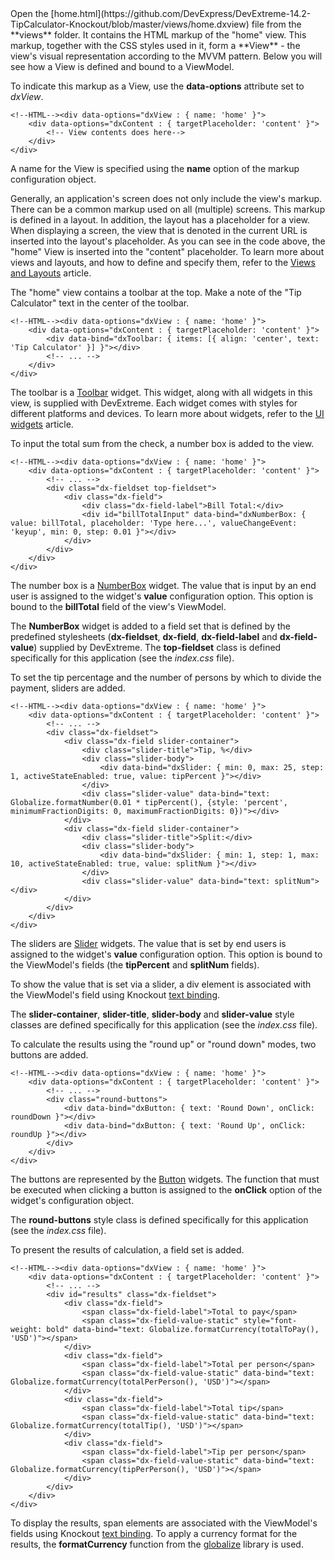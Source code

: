 <article data-show="/Demos/TipCalculator/">
Open the [home.html](https://github.com/DevExpress/DevExtreme-14.2-TipCalculator-Knockout/blob/master/views/home.dxview) file from the **views** folder. It contains the HTML markup of the "home" view. This markup, together with the CSS styles used in it, form a **View** - the view's visual representation according to the MVVM pattern. Below you will see how a View is defined and bound to a ViewModel.

To indicate this markup as a View, use the **data-options** attribute set to *dxView*.

    <!--HTML--><div data-options="dxView : { name: 'home' }">
        <div data-options="dxContent : { targetPlaceholder: 'content' }">
            <!-- View contents does here-->
        </div>
    </div>

A name for the View is specified using the **name** option of the markup configuration object.

Generally, an application's screen does not only include the view's markup. There can be a common markup used on all (multiple) screens. This markup is defined in a layout. In addition, the layout has a placeholder for a view. When displaying a screen, the view that is denoted in the current URL is inserted into the layout's placeholder. As you can see in the code above, the "home" View is inserted into the "content" placeholder. To learn more about views and layouts, and how to define and specify them, refer to the [Views and Layouts](/concepts/40%20SPA%20Framework/1%20Views%20and%20Layouts '/Documentation/Guide/SPA_Framework/Views_and_Layouts/') article.

The "home" view contains a toolbar at the top. Make a note of the "Tip Calculator" text in the center of the toolbar.

    <!--HTML--><div data-options="dxView : { name: 'home' }">
        <div data-options="dxContent : { targetPlaceholder: 'content' }">
            <div data-bind="dxToolbar: { items: [{ align: 'center', text: 'Tip Calculator' }] }"></div>
            <!-- ... -->
        </div>
    </div>

The toolbar is a [Toolbar](/api-reference/10%20UI%20Widgets/dxToolbar '/Documentation/ApiReference/UI_Widgets/dxToolbar/') widget. This widget, along with all widgets in this view, is supplied with DevExtreme. Each widget comes with styles for different platforms and devices. To learn more about widgets, refer to the [UI widgets](/Documentation/Guide/#uiwidgets) article.

To input the total sum from the check, a number box is added to the view.

    <!--HTML--><div data-options="dxView : { name: 'home' }">
        <div data-options="dxContent : { targetPlaceholder: 'content' }">            
            <!-- ... -->
            <div class="dx-fieldset top-fieldset">            
                <div class="dx-field">
                    <div class="dx-field-label">Bill Total:</div>
                    <div id="billTotalInput" data-bind="dxNumberBox: { value: billTotal, placeholder: 'Type here...', valueChangeEvent: 'keyup', min: 0, step: 0.01 }"></div>
                </div>
            </div>
        </div>
    </div>

The number box is a [NumberBox](/api-reference/10%20UI%20Widgets/dxNumberBox '/Documentation/ApiReference/UI_Widgets/dxNumberBox/') widget. The value that is input by an end user is assigned to the widget's **value** configuration option. This option is bound to the **billTotal** field of the view's ViewModel.

The **NumberBox** widget is added to a field set that is defined by the predefined stylesheets (**dx-fieldset**, **dx-field**, **dx-field-label** and **dx-field-value**) supplied by DevExtreme. The **top-fieldset** class is defined specifically for this application (see the *index.css* file).

To set the tip percentage and the number of persons by which to divide the payment, sliders are added.

    <!--HTML--><div data-options="dxView : { name: 'home' }">
        <div data-options="dxContent : { targetPlaceholder: 'content' }">            
            <!-- ... -->
            <div class="dx-fieldset">
                <div class="dx-field slider-container">
                    <div class="slider-title">Tip, %</div>    
                    <div class="slider-body">                
                        <div data-bind="dxSlider: { min: 0, max: 25, step: 1, activeStateEnabled: true, value: tipPercent }"></div>
                    </div>
                    <div class="slider-value" data-bind="text: Globalize.formatNumber(0.01 * tipPercent(), {style: 'percent', minimumFractionDigits: 0, maximumFractionDigits: 0})"></div>
                </div>
                <div class="dx-field slider-container">
                    <div class="slider-title">Split:</div>    
                    <div class="slider-body">                
                        <div data-bind="dxSlider: { min: 1, step: 1, max: 10, activeStateEnabled: true, value: splitNum }"></div>
                    </div>
                    <div class="slider-value" data-bind="text: splitNum"></div>
                </div>
            </div>          
        </div>
    </div>
  
The sliders are [Slider](/api-reference/10%20UI%20Widgets/dxSlider '/Documentation/ApiReference/UI_Widgets/dxSlider/') widgets. The value that is set by end users is assigned to the widget's **value** configuration option. This option is bound to the ViewModel's fields (the **tipPercent** and **splitNum** fields). 

To show the value that is set via a slider, a div element is associated with the ViewModel's field using Knockout [text binding](https://knockoutjs.com/documentation/text-binding.html).

The **slider-container**, **slider-title**, **slider-body** and **slider-value** style classes are defined specifically for this application (see the *index.css* file).

To calculate the results using the "round up" or "round down" modes, two buttons are added.

    <!--HTML--><div data-options="dxView : { name: 'home' }">
        <div data-options="dxContent : { targetPlaceholder: 'content' }">            
            <!-- ... -->
            <div class="round-buttons">
                <div data-bind="dxButton: { text: 'Round Down', onClick: roundDown }"></div>
                <div data-bind="dxButton: { text: 'Round Up', onClick: roundUp }"></div>
            </div>            
        </div>
    </div>

The buttons are represented by the [Button](/api-reference/10%20UI%20Widgets/dxButton '/Documentation/ApiReference/UI_Widgets/dxButton/') widgets. The function that must be executed when clicking a button is assigned to the **onClick** option of the widget's configuration object.

The **round-buttons** style class is defined specifically for this application (see the *index.css* file).

To present the results of calculation, a field set is added.

    <!--HTML--><div data-options="dxView : { name: 'home' }">
        <div data-options="dxContent : { targetPlaceholder: 'content' }">            
            <!-- ... -->
            <div id="results" class="dx-fieldset">            
                <div class="dx-field">
                    <span class="dx-field-label">Total to pay</span>
                    <span class="dx-field-value-static" style="font-weight: bold" data-bind="text: Globalize.formatCurrency(totalToPay(), 'USD')"></span>
                </div>
                <div class="dx-field">
                    <span class="dx-field-label">Total per person</span>
                    <span class="dx-field-value-static" data-bind="text: Globalize.formatCurrency(totalPerPerson(), 'USD')"></span>
                </div>
                <div class="dx-field">
                    <span class="dx-field-label">Total tip</span>
                    <span class="dx-field-value-static" data-bind="text: Globalize.formatCurrency(totalTip(), 'USD')"></span>
                </div>
                <div class="dx-field">
                    <span class="dx-field-label">Tip per person</span>
                    <span class="dx-field-value-static" data-bind="text: Globalize.formatCurrency(tipPerPerson(), 'USD')"></span>
                </div>
            </div>
        </div>
    </div>

To display the results, span elements are associated with the ViewModel's fields using Knockout [text binding](https://knockoutjs.com/documentation/text-binding.html). To apply a currency format for the results, the **formatCurrency** function from the [globalize](https://github.com/jquery/globalize/releases) library is used.

</article>